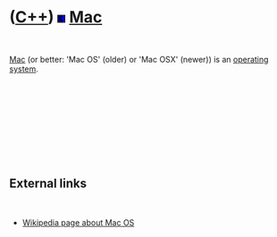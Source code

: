
 

 

 

 

 

([C++](Cpp.md)) ![Mac](PicMac.png) [Mac](CppMac.md)
=====================================================

 

[Mac](CppMac.md) (or better: 'Mac OS' (older) or 'Mac OSX' (newer)) is
an [operating system](CppOs.md).

 

 

 

 

 

External links
--------------

 

-   [Wikipedia page about Mac OS](http://en.wikipedia.org/wiki/Mac_OS)

 

 

 

 

 

 


